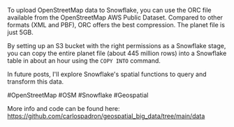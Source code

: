 To upload OpenStreetMap data to Snowflake, you can use the ORC file available from the OpenStreetMap AWS Public Dataset. Compared to other formats (XML and PBF), ORC offers the best compression. The planet file is just 5GB.

By setting up an S3 bucket with the right permissions as a Snowflake stage, you can copy the entire planet file (about 445 million rows) into a Snowflake table in about an hour using the `COPY INTO` command.

In future posts, I'll explore Snowflake's spatial functions to query and transform this data.

#OpenStreetMap #OSM #Snowflake #Geospatial

More info and code can be found here: https://github.com/carlospadron/geospatial_big_data/tree/main/data